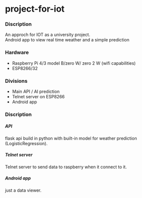 # project-for-iot

### Discription
An approch for IOT as a university project. <br/>
Android app to view real time weather and a simple prediction

### Hardware
  
  - Raspberry Pi 4/3 model B/zero W/ zero 2 W (wifi capabilities)
  - ESP8266/32


### Divisions

  - Main API / AI prediction
  - Telnet server on ESP8266 
  - Android app


### Discription

##### API

flask api build in python with built-in model for weather prediction (LogisticRegression).

##### Telnet server

Telnet server to send data to raspberry when it connect to it.

##### Android app 

just a data viewer.

